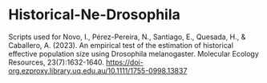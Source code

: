 # Historical-Ne-Drosophila
Scripts used for Novo, I., Pérez-Pereira, N., Santiago, E., Quesada, H., & Caballero, A. (2023). An empirical test of the estimation of historical effective population size using Drosophila melanogaster. Molecular Ecology Resources, 23(7):1632-1640. https://doi-org.ezproxy.library.uq.edu.au/10.1111/1755-0998.13837
